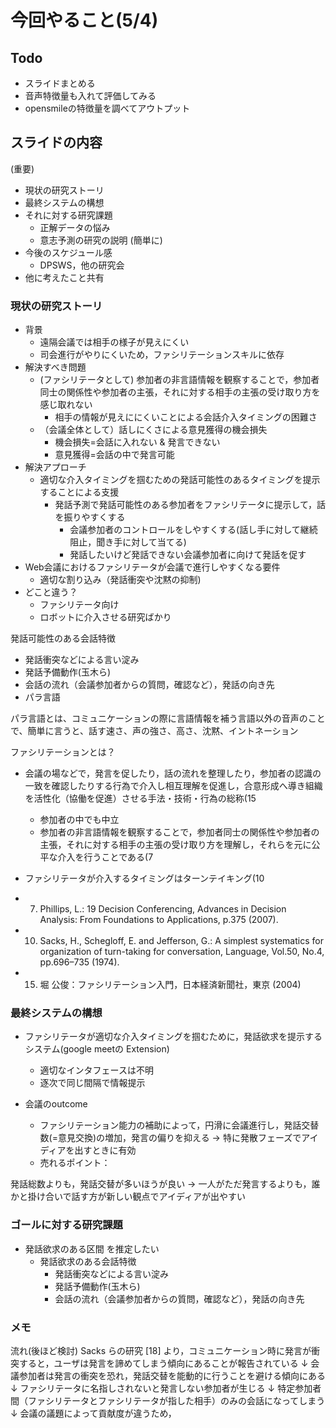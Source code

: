 # 今回やること(5/4)
## Todo

- スライドまとめる
- 音声特徴量も入れて評価してみる
- opensmileの特徴量を調べてアウトプット

## スライドの内容

(重要)
- 現状の研究ストーリ
- 最終システムの構想
- それに対する研究課題
  - 正解データの悩み
  - 意志予測の研究の説明
(簡単に)
- 今後のスケジュール感
  - DPSWS，他の研究会
- 他に考えたこと共有


### 現状の研究ストーリ

- 背景
  - 遠隔会議では相手の様子が見えにくい
  - 司会進行がやりにくいため，ファシリテーションスキルに依存
- 解決すべき問題
  - (ファシリテータとして) 参加者の非言語情報を観察することで，参加者同士の関係性や参加者の主張，それに対する相手の主張の受け取り方を感じ取れない
    - 相手の情報が見えににくいことによる会話介入タイミングの困難さ
  - （会議全体として）話しにくさによる意見獲得の機会損失
    - 機会損失=会話に入れない & 発言できない
    - 意見獲得=会話の中で発言可能
- 解決アプローチ
  - 適切な介入タイミングを掴むための発話可能性のあるタイミングを提示することによる支援
    - 発話予測で発話可能性のある参加者をファシリテータに提示して，話を振りやすくする
      - 会議参加者のコントロールをしやすくする(話し手に対して継続阻止，聞き手に対して当てる)
      - 発話したいけど発話できない会議参加者に向けて発話を促す
- Web会議におけるファシリテータが会議で進行しやすくなる要件
  - 適切な割り込み（発話衝突や沈黙の抑制)
- どこと違う？
  - ファシリテータ向け
  - ロボットに介入させる研究ばかり


発話可能性のある会話特徴
- 発話衝突などによる言い淀み
- 発話予備動作(玉木ら)
- 会話の流れ（会議参加者からの質問，確認など），発話の向き先
- パラ言語

パラ言語とは、コミュニケーションの際に言語情報を補う言語以外の音声のことで、簡単に言うと、話す速さ、声の強さ、高さ、沈黙、イントネーション


ファシリテーションとは？
- 会議の場などで，発言を促したり，話の流れを整理したり，参加者の認識の一致を確認したりする行為で介入し相互理解を促進し，合意形成へ導き組織を活性化（協働を促進）させる手法・技術・行為の総称(15
  - 参加者の中でも中立
  - 参加者の非言語情報を観察することで，参加者同士の関係性や参加者の主張，それに対する相手の主張の受け取り方を理解し，それらを元に公平な介入を行うことである(7
- ファシリテータが介入するタイミングはターンテイキング(10


- 7) Phillips, L.: 19 Decision Conferencing, Advances in Decision Analysis: From Foundations to Applications, p.375 (2007).
- 10) Sacks, H., Schegloff, E. and Jefferson, G.: A simplest systematics for organization of turn-taking for conversation, Language, Vol.50, No.4, pp.696–735 (1974).
- 15) 堀 公俊：ファシリテーション入門，日本経済新聞社，東京 (2004)


### 最終システムの構想

- ファシリテータが適切な介入タイミングを掴むために，発話欲求を提示するシステム(google meetの Extension)
  - 適切なインタフェースは不明
  - 逐次で同じ間隔で情報提示

- 会議のoutcome
  - ファシリテーション能力の補助によって，円滑に会議進行し，発話交替数(=意見交換)の増加，発言の偏りを抑える
    → 特に発散フェーズでアイディアを出すときに有効
  - 売れるポイント：

発話総数よりも，発話交替が多いほうが良い
→ 一人がただ発言するよりも，誰かと掛け合いで話す方が新しい観点でアイディアが出やすい

### ゴールに対する研究課題

- 発話欲求のある区間 を推定したい
  - 発話欲求のある会話特徴
    - 発話衝突などによる言い淀み
    - 発話予備動作(玉木ら)
    - 会話の流れ（会議参加者からの質問，確認など），発話の向き先

### メモ

流れ(後ほど検討)
Sacks らの研究 [18] より，コミュニケーション時に発言が衝突すると，ユーザは発言を諦めてしまう傾向にあることが報告されている
↓
会議参加者は発言の衝突を恐れ，発話交替を能動的に行うことを避ける傾向にある
↓
ファシリテータに名指しされないと発言しない参加者が生じる
↓
特定参加者間（ファシリテータとファシリテータが指した相手）のみの会話になってしまう
↓
会議の議題によって貢献度が違うため，